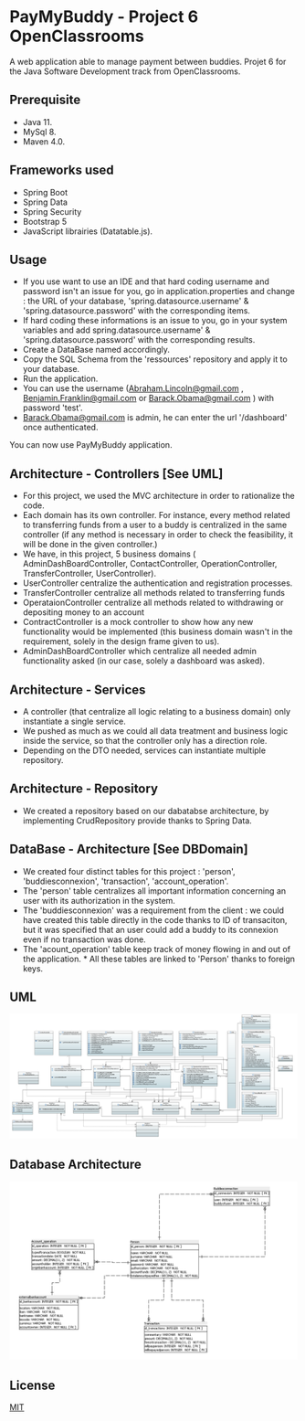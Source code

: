 
# PayMyBuddy - Project 6 OpenClassrooms

A web application able to manage payment between buddies. 
Projet 6 for the Java Software Development track from OpenClassrooms. 

## Prerequisite

* Java 11.
* MySql 8.
* Maven 4.0.

## Frameworks used
* Spring Boot 
* Spring Data
* Spring Security
* Bootstrap 5
* JavaScript librairies (Datatable.js).




## Usage 

* If you use want to use an IDE and that hard coding username and password isn't an issue for you, go in application.properties and change : the URL of your database, 'spring.datasource.username' & 'spring.datasource.password' with the corresponding items.
* If hard coding these informations is an issue to you, go in your system variables and add spring.datasource.username' & 'spring.datasource.password' with the corresponding results.
*  Create a DataBase named accordingly.
* Copy the SQL Schema from the 'ressources' repository and apply it to your database.
* Run the application.
* You can use the username (Abraham.Lincoln@gmail.com , Benjamin.Franklin@gmail.com or Barack.Obama@gmail.com ) with password 'test'.
* Barack.Obama@gmail.com is admin, he can enter the url '/dashboard' once authenticated. 

You can now use PayMyBuddy application. 


## Architecture - Controllers [See UML]

* For this project, we used the MVC architecture in order to rationalize the code. 
* Each domain has its own controller. For instance, every method related to transferring funds from a user to a buddy is centralized in the same controller (if any method is necessary in order to check the feasibility, it will be done in the given controller.)
* We have, in this project, 5 business domains ( AdminDashBoardController, ContactController, OperationController, TransferController, UserController).
* UserController centralize the authentication and registration processes.
* TransferController centralize all methods related to transferring  funds
* OperataionController centralize all methods related to withdrawing or depositing money to an account
* ContractController is a mock controller to show how any new functionality would be implemented (this business domain wasn't in the requirement, solely in the design frame given to us).
* AdminDashBoardController which centralize all needed admin functionality asked (in our case, solely a dashboard was asked).

## Architecture - Services

* A controller (that centralize all logic relating to a business domain) only instantiate a single service. 
* We pushed as much as we could all data treatment and business logic inside the service, so that the controller only has a direction role.
* Depending on the DTO needed, services can instantiate multiple repository.

## Architecture - Repository

* We created a repository based on our dabatabse architecture, by implementing CrudRepository provide thanks to Spring Data. 

## DataBase - Architecture [See DBDomain]

* We created four distinct tables for this project : 'person', 'buddiesconnexion', 'transaction', 'account_operation'. 
* The 'person' table centralizes all important information concerning an user with its authorization in the system.
* The 'buddiesconnexion' was a requirement from the client : we could have created this table directly in the code thanks to ID of transaciton, but it was specified that an user could add a buddy to its connexion even if no transaction was done. 
* The 'acount_operation' table keep track of money flowing in and out of the application. * All these tables are linked to 'Person' thanks to foreign keys. 


## UML

![alt text](https://github.com/OSSELINAlexandre/Projet6-OC/blob/master/UML_PayMyBuddyApp.png?raw=true)

## Database Architecture

![alt text](https://github.com/OSSELINAlexandre/Projet6-OC/blob/master/DB_Domain.PNG?raw=true)

## License
[MIT](https://choosealicense.com/licenses/mit/)
